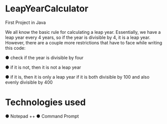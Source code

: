 # LeapYearCalculator
First Project in Java

We all know the basic rule for calculating a leap year. Essentially, we have a leap year every 4 years, so
if the year is divisible by 4, it is a leap year. However, there are a couple more restrictions that have to face while writing this code:

● check if the year is divisible by four

● if it is not, then it is not a leap year

● if it is, then it is only a leap year if it is both divisible by 100 and also evenly divisible by 400

# Technologies used

● Notepad ++
● Command Prompt
